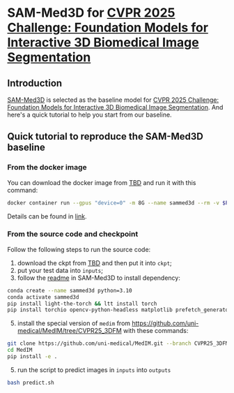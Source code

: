 # SAM-Med3D for [CVPR 2025 Challenge: Foundation Models for Interactive 3D Biomedical Image Segmentation](https://www.codabench.org/competitions/5263/)
## Introduction
[SAM-Med3D](https://github.com/uni-medical/SAM-Med3D) is selected as the baseline model for [CVPR 2025 Challenge: Foundation Models for Interactive 3D Biomedical Image Segmentation](https://www.codabench.org/competitions/5263/). 
And here's a quick tutorial to help you start from our baseline.

## Quick tutorial to reproduce the SAM-Med3D baseline
### From the docker image
You can download the docker image from [TBD]() and run it with this command:
``` bash
docker container run --gpus "device=0" -m 8G --name sammed3d --rm -v $PWD/inputs/:/workspace/inputs/ -v $PWD/outputs/:/workspace/outputs/ sammed3d_baseline:latest /bin/bash -c "sh predict.sh
```
Details can be found in [link](https://github.com/JunMa11/CVPR-MedSegFMCompetition/tree/main).

### From the source code and checkpoint
Follow the following steps to run the source code:
1. download the ckpt from [TBD]() and then put it into `ckpt`;
2. put your test data into `inputs`;
3. follow the [readme](https://github.com/uni-medical/SAM-Med3D?tab=readme-ov-file#quick-start-for-sam-med3d-inference) in SAM-Med3D to install dependency:
``` bash
conda create --name sammed3d python=3.10 
conda activate sammed3d
pip install light-the-torch && ltt install torch
pip install torchio opencv-python-headless matplotlib prefetch_generator monai edt medim
```
5. install the special version of `medim` from https://github.com/uni-medical/MedIM/tree/CVPR25_3DFM with these commands:
``` bash
git clone https://github.com/uni-medical/MedIM.git --branch CVPR25_3DFM
cd MedIM
pip install -e .
```
5. run the script to predict images in `inputs` into `outputs`
``` bash 
bash predict.sh
```
